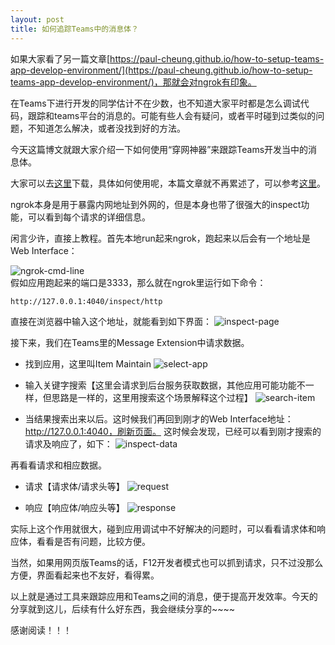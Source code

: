 ```yaml
---
layout: post
title: 如何追踪Teams中的消息体？
---
```


如果大家看了另一篇文章[https://paul-cheung.github.io/how-to-setup-teams-app-develop-environment/](https://paul-cheung.github.io/how-to-setup-teams-app-develop-environment/)，那就会对ngrok有印象。

在Teams下进行开发的同学估计不在少数，也不知道大家平时都是怎么调试代码，跟踪和teams平台的消息的。可能有些人会有疑问，或者平时碰到过类似的问题，不知道怎么解决，或者没找到好的方法。

今天这篇博文就跟大家介绍一下如何使用“穿网神器”来跟踪Teams开发当中的消息体。

大家可以去[这里](https://ngrok.com/)下载，具体如何使用呢，本篇文章就不再累述了，可以参考[这里](https://blog.csdn.net/zhangguo5/article/details/77848658)。

ngrok本身是用于暴露内网地址到外网的，但是本身也带了很强大的inspect功能，可以看到每个请求的详细信息。

闲言少许，直接上教程。首先本地run起来ngrok，跑起来以后会有一个地址是Web Interface：

![ngrok-cmd-line](../images/20190129/ngrok-cmd-line.png)  
假如应用跑起来的端口是3333，那么就在ngrok里运行如下命令：

```
http://127.0.0.1:4040/inspect/http
```
直接在浏览器中输入这个地址，就能看到如下界面：
![inspect-page](../images/20190129/inspect-page.png)  

接下来，我们在Teams里的Message Extension中请求数据。  

* 找到应用，这里叫Item Maintain
![select-app](../images/20190129/select-app.png)  

* 输入关键字搜索【这里会请求到后台服务获取数据，其他应用可能功能不一样，但思路是一样的，这里用搜索这个场景解释这个过程】
![search-item](../images/20190129/search-item.png)  

* 当结果搜索出来以后。这时候我们再回到刚才的Web Interface地址：http://127.0.0.1:4040，刷新页面。
这时候会发现，已经可以看到刚才搜索的请求及响应了，如下：
![inspect-data](../images/20190129/inspect-data.png)  

再看看请求和相应数据。
* 请求【请求体/请求头等】
![request](../images/20190129/request.png)  

* 响应【响应体/响应头等】
![response](../images/20190129/response.png)  

实际上这个作用就很大，碰到应用调试中不好解决的问题时，可以看看请求体和响应体，看看是否有问题，比较方便。

当然，如果用网页版Teams的话，F12开发者模式也可以抓到请求，只不过没那么方便，界面看起来也不友好，看得累。

以上就是通过工具来跟踪应用和Teams之间的消息，便于提高开发效率。今天的分享就到这儿，后续有什么好东西，我会继续分享的~~~~

感谢阅读！！！